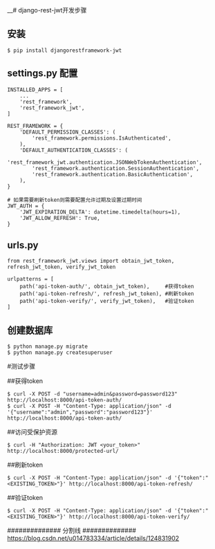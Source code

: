 __# django-rest-jwt开发步骤
## 安装
```
$ pip install djangorestframework-jwt
```
## settings.py 配置
```
INSTALLED_APPS = [
    ...
    'rest_framework',
    'rest_framework_jwt',
]

REST_FRAMEWORK = {
    'DEFAULT_PERMISSION_CLASSES': (
        'rest_framework.permissions.IsAuthenticated',
    ),
    'DEFAULT_AUTHENTICATION_CLASSES': (
        'rest_framework_jwt.authentication.JSONWebTokenAuthentication',
        'rest_framework.authentication.SessionAuthentication',
        'rest_framework.authentication.BasicAuthentication',
    ),
}

# 如果需要刷新token则需要配置允许过期及设置过期时间
JWT_AUTH = {
    'JWT_EXPIRATION_DELTA': datetime.timedelta(hours=1),
    'JWT_ALLOW_REFRESH': True,
}

```
## urls.py
```
from rest_framework_jwt.views import obtain_jwt_token, refresh_jwt_token, verify_jwt_token

urlpatterns = [
    path('api-token-auth/', obtain_jwt_token),     #获得token
    path('api-token-refresh/', refresh_jwt_token), #刷新token
    path('api-token-verify/', verify_jwt_token),   #验证token
]
```
## 创建数据库
```
$ python manage.py migrate
$ python manage.py createsuperuser

```
#测试步骤

##获得token
```
$ curl -X POST -d "username=admin&password=password123" http://localhost:8000/api-token-auth/
$ curl -X POST -H "Content-Type: application/json" -d '{"username":"admin","password":"password123"}' http://localhost:8000/api-token-auth/

```
##访问受保护资源
```
$ curl -H "Authorization: JWT <your_token>" http://localhost:8000/protected-url/
```
##刷新token
```
$ curl -X POST -H "Content-Type: application/json" -d '{"token":"<EXISTING_TOKEN>"}' http://localhost:8000/api-token-refresh/
```
##验证token
```
$ curl -X POST -H "Content-Type: application/json" -d '{"token":"<EXISTING_TOKEN>"}' http://localhost:8000/api-token-verify/
```




############## 分割线 ##############
https://blog.csdn.net/u014783334/article/details/124831902